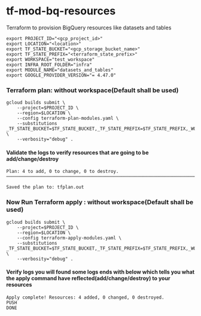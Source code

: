 # tf-mod-bq-resources
Terraform to provision BigQuery resources like datasets and tables 



```shell
export PROJECT_ID="<gcp_project_id>"
export LOCATION="<location>"
export TF_STATE_BUCKET="<gcp_storage_bucket_name>"
export TF_STATE_PREFIX="<terraform_state_prefix>"
export WORKSPACE="test_workspace"
export INFRA_ROOT_FOLDER="infra"
export MODULE_NAME="datasets_and_tables"
export GOOGLE_PROVIDER_VERSION="= 4.47.0"
```


### Terraform plan: without workspace(Default shall be used)

```shell
gcloud builds submit \
    --project=$PROJECT_ID \
    --region=$LOCATION \
    --config terraform-plan-modules.yaml \
    --substitutions _TF_STATE_BUCKET=$TF_STATE_BUCKET,_TF_STATE_PREFIX=$TF_STATE_PREFIX,_WORKSPACE=,_INFRA_ROOT_FOLDER=$INFRA_ROOT_FOLDER,_MODULE_NAME=$MODULE_NAME,_GOOGLE_PROVIDER_VERSION=$GOOGLE_PROVIDER_VERSION \
    --verbosity="debug" .
```

#### Validate the logs to verify resources that are going to be add/change/destroy
```textmate
Plan: 4 to add, 0 to change, 0 to destroy.
─────────────────────────────────────────────────────────────────────────────

Saved the plan to: tfplan.out

```

### Now Run Terraform apply : without workspace(Default shall be used)

```shell
gcloud builds submit \
    --project=$PROJECT_ID \
    --region=$LOCATION \
    --config terraform-apply-modules.yaml \
    --substitutions _TF_STATE_BUCKET=$TF_STATE_BUCKET,_TF_STATE_PREFIX=$TF_STATE_PREFIX,_WORKSPACE=,_INFRA_ROOT_FOLDER=$INFRA_ROOT_FOLDER,_MODULE_NAME=$MODULE_NAME,_GOOGLE_PROVIDER_VERSION=$GOOGLE_PROVIDER_VERSION \
    --verbosity="debug" .
```

#### Verify logs you will found some logs ends with below which tells you what the apply command have reflected(add/change/destroy) to your resources

```textmate
Apply complete! Resources: 4 added, 0 changed, 0 destroyed.
PUSH
DONE

```
